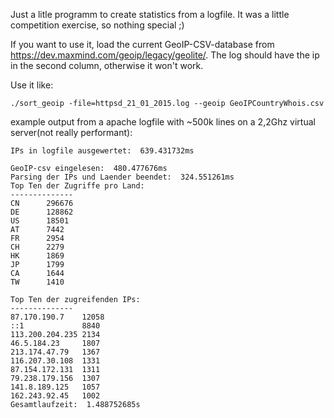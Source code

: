 Just a litle programm to create statistics from a logfile. 
It was a little competition exercise, so nothing special ;)

If you want to use it, load the current GeoIP-CSV-database from https://dev.maxmind.com/geoip/legacy/geolite/.
The log should have the ip in the second column, otherwise it won't work.


Use it like:

`./sort_geoip -file=httpsd_21_01_2015.log --geoip GeoIPCountryWhois.csv`

example output from a apache logfile with ~500k lines on a 2,2Ghz virtual server(not really performant):


```
IPs in logfile ausgewertet:  639.431732ms

GeoIP-csv eingelesen:  480.477676ms
Parsing der IPs und Laender beendet:  324.551261ms
Top Ten der Zugriffe pro Land:
--------------
CN      296676
DE      128862
US      18501
AT      7442
FR      2954
CH      2279
HK      1869
JP      1799
CA      1644
TW      1410

Top Ten der zugreifenden IPs:
--------------
87.170.190.7    12058
::1             8840
113.200.204.235 2134
46.5.184.23     1807
213.174.47.79   1367
116.207.30.108  1331
87.154.172.131  1311
79.238.179.156  1307
141.8.189.125   1057
162.243.92.45   1002
Gesamtlaufzeit:  1.488752685s
```


